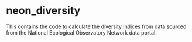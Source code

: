 # neon_diversity
This contains the code to calculate the diversity indices from data sourced from the National Ecological Observatory Network data portal.
